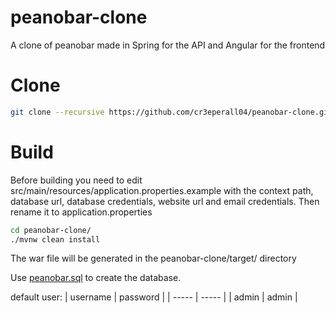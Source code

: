 # peanobar-clone
A clone of peanobar made in Spring for the API and Angular for the frontend

# Clone
```sh
git clone --recursive https://github.com/cr3eperall04/peanobar-clone.git
```

# Build
Before building you need to edit src/main/resources/application.properties.example
with the context path, database url, database credentials, website url and email credentials. Then rename it to application.properties
```sh
cd peanobar-clone/
./mvnw clean install
```
The war file will be generated in the peanobar-clone/target/ directory

Use [peanobar.sql](peanobar.sql) to create the database.

default user:
| username | password |
| ----- | ----- |
| admin | admin |
